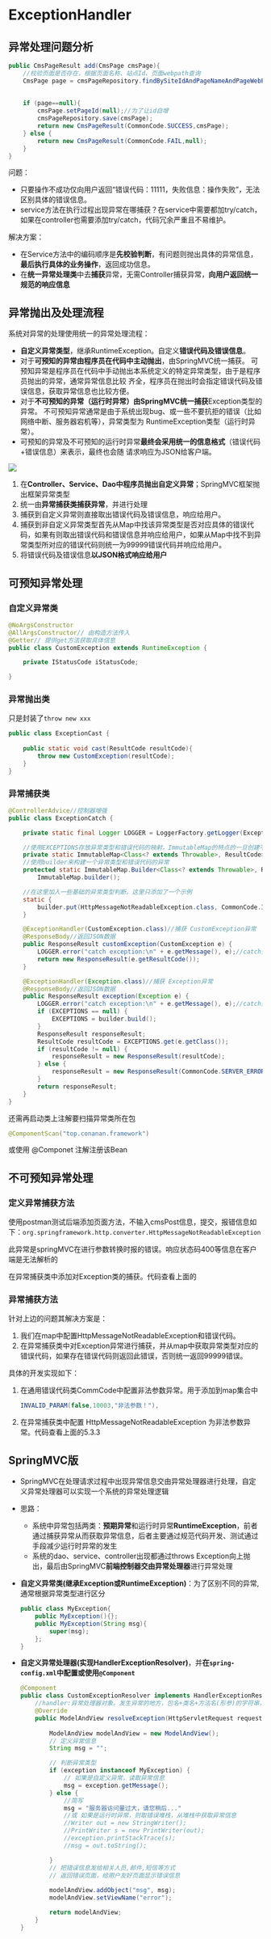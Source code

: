 # ExceptionHandler

## 异常处理问题分析

```java
public CmsPageResult add(CmsPage cmsPage){
    //校验页面是否存在，根据页面名称、站点Id、页面webpath查询
    CmsPage page = cmsPageRepository.findBySiteIdAndPageNameAndPageWebPath(cmsPage.getSiteId(), 
                                                                           cmsPage.getPageName(), 
                                                                           cmsPage.getPageWebPath());
    if (page==null){
        cmsPage.setPageId(null);//为了让id自增
        cmsPageRepository.save(cmsPage);
        return new CmsPageResult(CommonCode.SUCCESS,cmsPage);
    } else {
        return new CmsPageResult(CommonCode.FAIL,null);
    }
}
```

问题：

- 只要操作不成功仅向用户返回“错误代码：11111，失败信息：操作失败”，无法区别具体的错误信息。
- service方法在执行过程出现异常在哪捕获？在service中需要都加try/catch，如果在controller也需要添加try/catch，代码冗余严重且不易维护。

解决方案：

* 在Service方法中的编码顺序是**先校验判断**，有问题则抛出具体的异常信息，**最后执行具体的业务操作**，返回成功信息。
* 在**统一异常处理类**中去**捕获**异常，无需Controller捕获异常，**向用户返回统一规范的响应信息**



## 异常抛出及处理流程

系统对异常的处理使用统一的异常处理流程：

* **自定义异常类型**，继承RuntimeException。自定义**错误代码及错误信息**。
* 对于**可预知的异常由程序员在代码中主动抛出**，由SpringMVC统一捕获。
    可预知异常是程序员在代码中手动抛出本系统定义的特定异常类型，由于是程序员抛出的异常，通常异常信息比较
    齐全，程序员在抛出时会指定错误代码及错误信息，获取异常信息也比较方便。
* 对于**不可预知的异常（运行时异常）**由**SpringMVC统一捕获**Exception类型的异常。
    不可预知异常通常是由于系统出现bug、或一些不要抗拒的错误（比如网络中断、服务器宕机等），异常类型为
    RuntimeException类型（运行时异常）。
* 可预知的异常及不可预知的运行时异常**最终会采用统一的信息格式**（错误代码+错误信息）来表示，最终也会随
    请求响应为JSON给客户端。

![](./images/1550681223850.png)

1. 在**Controller、Service、Dao中程序员抛出自定义异常**；SpringMVC框架抛出框架异常类型
2. 统一由**异常捕获类捕获异常**，并进行处理
3. 捕获到自定义异常则直接取出错误代码及错误信息，响应给用户。
4. 捕获到非自定义异常类型首先从Map中找该异常类型是否对应具体的错误代码，如果有则取出错误代码和错误信息并响应给用户，如果从Map中找不到异常类型所对应的错误代码则统一为99999错误代码并响应给用户。
5. 将错误代码及错误信息**以JSON格式响应给用户**



## 可预知异常处理

### 自定义异常类

```java
@NoArgsConstructor
@AllArgsConstructor// 由构造方法传入
@Getter// 提供get方法获取具体信息
public class CustomException extends RuntimeException {

    private IStatusCode iStatusCode;

}
```



### 异常抛出类

只是封装了`throw new xxx`

```java
public class ExceptionCast {
    
    public static void cast(ResultCode resultCode){
        throw new CustomException(resultCode);
    }
}
```



### 异常捕获类

```java
@ControllerAdvice//控制器增强
public class ExceptionCatch {

    private static final Logger LOGGER = LoggerFactory.getLogger(ExceptionCatch.class);

    //使用EXCEPTIONS存放异常类型和错误代码的映射，ImmutableMap的特点的一旦创建不可改变，并且线程安全
    private static ImmutableMap<Class<? extends Throwable>, ResultCode> EXCEPTIONS;
    //使用builder来构建一个异常类型和错误代码的异常
    protected static ImmutableMap.Builder<Class<? extends Throwable>, ResultCode> builder =
        ImmutableMap.builder();

    //在这里加入一些基础的异常类型判断。这里只添加了一个示例
    static {
        builder.put(HttpMessageNotReadableException.class, CommonCode.INVALID_PARAM);
    }

    @ExceptionHandler(CustomException.class)//捕获 CustomException异常
    @ResponseBody//返回JSON数据
    public ResponseResult customException(CustomException e) {
        LOGGER.error("catch exception:\n" + e.getMessage(), e);//catch到异常记录日志
        return new ResponseResult(e.getResultCode());
    }

    @ExceptionHandler(Exception.class)//捕获 Exception异常
    @ResponseBody//返回JSON数据
    public ResponseResult exception(Exception e) {
        LOGGER.error("catch exception:\n" + e.getMessage(), e);//catch到异常记录日志
        if (EXCEPTIONS == null) {
            EXCEPTIONS = builder.build();
        }
        ResponseResult responseResult;
        ResultCode resultCode = EXCEPTIONS.get(e.getClass());
        if (resultCode != null) {
            responseResult = new ResponseResult(resultCode);
        } else {
            responseResult = new ResponseResult(CommonCode.SERVER_ERROR);//99999异常
        }
        return responseResult;
    }
}
```



还需再启动类上注解要扫描异常类所在包

```java
@ComponentScan("top.conanan.framework")
```

或使用 @Componet 注解注册该Bean



## 不可预知异常处理

### 定义异常捕获方法

使用postman测试后端添加页面方法，不输入cmsPost信息，提交，报错信息如下：`org.springframework.http.converter.HttpMessageNotReadableException`

此异常是springMVC在进行参数转换时报的错误。响应状态码400等信息在客户端是无法解析的

在异常捕获类中添加对Exception类的捕获。代码查看上面的



### 异常捕获方法

针对上边的问题其解决方案是：

1. 我们在map中配置HttpMessageNotReadableException和错误代码。
2. 在异常捕获类中对Exception异常进行捕获，并从map中获取异常类型对应的错误代码，如果存在错误代码则返回此错误，否则统一返回99999错误。

具体的开发实现如下：

1. 在通用错误代码类CommCode中配置非法参数异常。用于添加到map集合中

    ```java
    INVALID_PARAM(false,10003,"非法参数！"),
    ```

2. 在异常捕获类中配置 HttpMessageNotReadableException 为非法参数异常。代码查看上面的5.3.3







## SpringMVC版

- SpringMVC在处理请求过程中出现异常信息交由异常处理器进行处理，自定义异常处理器可以实现一个系统的异常处理逻辑

- 思路：

    - 系统中异常包括两类：**预期异常**和运行时异常**RuntimeException**，前者通过捕获异常从而获取异常信息，后者主要通过规范代码开发、测试通过手段减少运行时异常的发生
    - 系统的dao、service、controller出现都通过throws Exception向上抛出，最后由SpringMVC**前端控制器交由异常处理器**进行异常处理

- **自定义异常类(继承Exception或RuntimeException)**：为了区别不同的异常,通常根据异常类型进行区分

    ```java
    public class MyException{
        public MyException(){};
        public MyException(String msg){
            super(msg);
        };
    }
    ```

- **自定义异常处理器(实现HandlerExceptionResolver)**，并**在`spring-config.xml`中配置或使用`@Component`**

    ```java
    @Component
    public class CustomExceptionResolver implements HandlerExceptionResolver {
       	//handler:异常处理器对象。发生异常的地方，包名+类名+方法名(形参)的字符串，用于日志
        @Override
        public ModelAndView resolveException(HttpServletRequest request, HttpServletResponse response, Object handler,Exception exception) {
            
            ModelAndView modelAndView = new ModelAndView();
            // 定义异常信息
            String msg = "";
    
            // 判断异常类型
            if (exception instanceof MyException) {
                // 如果是自定义异常，读取异常信息
                msg = exception.getMessage();
            } else {
                //简写
                msg = "服务器访问量过大，请您稍后..."
                //或 如果是运行时异常，则取错误堆栈，从堆栈中获取异常信息
                //Writer out = new StringWriter();
                //PrintWriter s = new PrintWriter(out);
                //exception.printStackTrace(s);
                //msg = out.toString();
    
            }
            // 把错误信息发给相关人员,邮件,短信等方式
            // 返回错误页面，给用户友好页面显示错误信息
           
            modelAndView.addObject("msg", msg);
            modelAndView.setViewName("error");
    
            return modelAndView;
        }
    }
    ```



